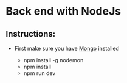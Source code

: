 # Back end with NodeJs

## Instructions:

 - First make sure you have [Mongo](https://www.mongodb.com) installed 


    - npm install -g nodemon
    - npm install
    - npm run dev